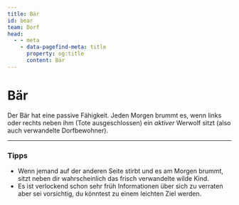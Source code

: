 ```yaml
---
title: Bär
id: bear
team: Dorf
head:
  - - meta
    - data-pagefind-meta: title
      property: og:title
      content: Bär
---
```


# Bär <TeamBadge team="Dorf" />

Der Bär hat eine passive Fähigkeit. Jeden Morgen brummt es, wenn links oder rechts neben ihm (Tote ausgeschlossen) ein _aktiver_ Werwolf sitzt (also auch verwandelte Dorfbewohner).

---

### Tipps
- Wenn jemand auf der anderen Seite stirbt und es am Morgen brummt, sitzt neben dir wahrscheinlich das frisch verwandelte wilde Kind.
- Es ist verlockend schon sehr früh Informationen über sich zu verraten aber sei vorsichtig, du könntest zu einem leichten Ziel werden.